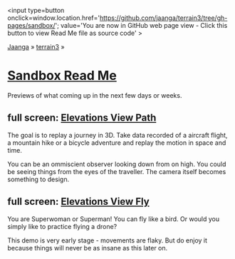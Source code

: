 
<span style=display:none; >[You are now in GitHub source code view - click this link to view Read Me file as a web page]
( https://jaanga.github.io/terrain3/sandbox/ "View file as a web page." ) </span>
<input type=button onclick=window.location.href='https://github.com/jaanga/terrain3/tree/gh-pages/sandbox/'; value='You are now in GitHub web page view - Click this button to view Read Me file as source code' >

[Jaanga]( http://jaanga.github.io ) &raquo; [terrain3]( https://jaanga.github.io/terrain3/ ) &raquo;

[Sandbox Read Me]( https://jaanga.github.io/terrain3/#sandbox/ )
===


Previews of what coming up in the next few days or weeks.



## full screen: [Elevations View Path]( https://jaanga.github.io/terrain3/sandbox/elevations-view-path/ )

The goal is to replay a journey in 3D. Take data recorded of a aircraft flight, a mountain hike or a bicycle adventure and replay the motion in space and time.

You can be an ommiscient observer looking down from on high. You could be seeing things from the eyes of the traveller. The camera itself becomes something to design.


## full screen: [Elevations View Fly]( https://jaanga.github.io/terrain3/sandbox/elevations-view-fly/ )

You are Superwoman or Superman! You can fly like a bird. Or would you simply like to practice flying a drone?

This demo is very early stage - movements are flaky. But do enjoy it because things will never be as insane as this later on. 
